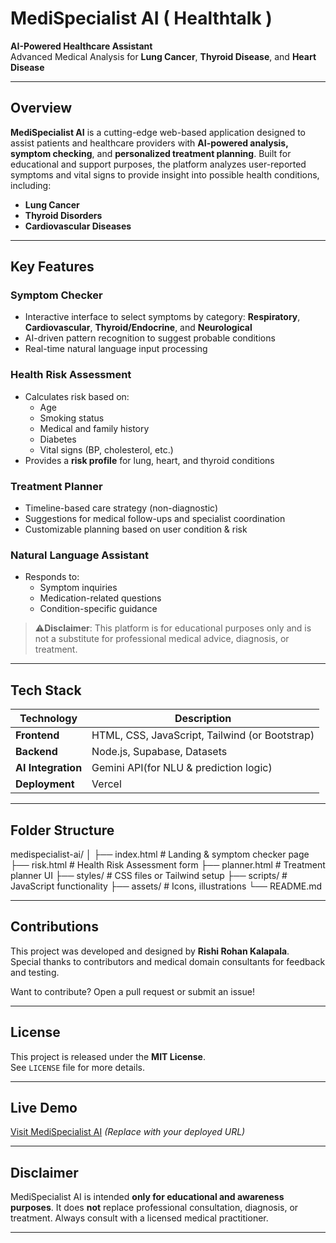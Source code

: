 # MediSpecialist AI ( Healthtalk )

**AI-Powered Healthcare Assistant**  
Advanced Medical Analysis for **Lung Cancer**, **Thyroid Disease**, and **Heart Disease**

---

## Overview

**MediSpecialist AI** is a cutting-edge web-based application designed to assist patients and healthcare providers with **AI-powered analysis, symptom checking**, and **personalized treatment planning**. Built for educational and support purposes, the platform analyzes user-reported symptoms and vital signs to provide insight into possible health conditions, including:

- **Lung Cancer**
- **Thyroid Disorders**
- **Cardiovascular Diseases**

---

## Key Features

### Symptom Checker
- Interactive interface to select symptoms by category: **Respiratory**, **Cardiovascular**, **Thyroid/Endocrine**, and **Neurological**
- AI-driven pattern recognition to suggest probable conditions
- Real-time natural language input processing

### Health Risk Assessment
- Calculates risk based on:
  - Age
  - Smoking status
  - Medical and family history
  - Diabetes
  - Vital signs (BP, cholesterol, etc.)
- Provides a **risk profile** for lung, heart, and thyroid conditions

### Treatment Planner
- Timeline-based care strategy (non-diagnostic)
- Suggestions for medical follow-ups and specialist coordination
- Customizable planning based on user condition & risk

### Natural Language Assistant
- Responds to:
  - Symptom inquiries
  - Medication-related questions
  - Condition-specific guidance

> ⚠**Disclaimer**: This platform is for educational purposes only and is not a substitute for professional medical advice, diagnosis, or treatment.

---

## Tech Stack

| Technology         | Description                      |
|--------------------|----------------------------------|
| **Frontend**        | HTML, CSS, JavaScript, Tailwind (or Bootstrap) |
| **Backend**         | Node.js, Supabase, Datasets |
| **AI Integration**  | Gemini API(for NLU & prediction logic) |
| **Deployment**      | Vercel|

---

## Folder Structure 

medispecialist-ai/
│
├── index.html # Landing & symptom checker page
├── risk.html # Health Risk Assessment form
├── planner.html # Treatment planner UI
├── styles/ # CSS files or Tailwind setup
├── scripts/ # JavaScript functionality
├── assets/ # Icons, illustrations
└── README.md

---

## Contributions

This project was developed and designed by **Rishi Rohan Kalapala**.  
Special thanks to contributors and medical domain consultants for feedback and testing.

Want to contribute? Open a pull request or submit an issue!

---

## License

This project is released under the **MIT License**.  
See `LICENSE` file for more details.

---

## Live Demo

[Visit MediSpecialist AI](https://medica-eta.vercel.app/) *(Replace with your deployed URL)*

---

## Disclaimer

MediSpecialist AI is intended **only for educational and awareness purposes**. It does **not** replace professional consultation, diagnosis, or treatment. Always consult with a licensed medical practitioner.

---
